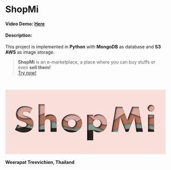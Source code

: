 # ShopMi

#### Video Demo: [Here](https://google.com/)

#### Description:

This project is implemented in **Python** with **MongoDB** as database and **S3 AWS** as image storage.


> **ShopMi** is an e-marketplace, a place where you can buy stuffs or even **sell them!**<br>
> [Try now!](https://shopmi.herokuapp.com/) 

<br>

![ShopMi logo](./static/shopmi.PNG)

**Weerapat Treevichien, Thailand**
